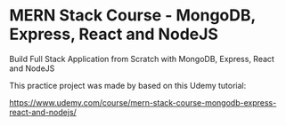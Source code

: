 
# MERN Stack Course - MongoDB, Express, React and NodeJS

Build Full Stack Application from Scratch with MongoDB, Express, React and NodeJS

This practice project was made by based on this Udemy tutorial: 

https://www.udemy.com/course/mern-stack-course-mongodb-express-react-and-nodejs/

